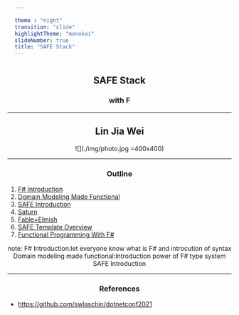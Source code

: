 ```yaml
---

theme : "night"
transition: "slide"
highlightTheme: "monokai"
slideNumber: true
title: "SAFE Stack"
---
```


## SAFE Stack

### with F #

<style>
pre {
  background: #303030;
  padding: 10px 16px;
  border-radius: 0.3em;
  counter-reset: line;
}
pre code[class*="="] .line {
  display: block;
  line-height: 1.8rem;
  font-size: 1em;
}
pre code[class*="="] .line:before {
  counter-increment: line;
  content: counter(line);
  display: inline-block;
  border-right: 3px solid #6ce26c !important;
  padding: 0 .5em;
  margin-right: .5em;
  color: #afafaf !important;
  width: 24px;
  text-align: right;
}

.reveal .slides > section > section {
  text-align: center;
}

h1,h2,h3,h4 {
  text-align: center;
}

p {
  text-align: center;
}
</style>

---

## Lin Jia Wei

![](./img/photo.jpg =400x400)

---

### Outline

1. [F# Introduction](../FsharpIntroduction/export/)
2. [Domain Modeling Made Functional](../DomainModeling/export/)
3. [SAFE Introduction](../SAFE-intro/export/)
4. [Saturn](../Saturn/export/)
5. [Fable+Elmish](../Fable&Elmish/export/)
6. [SAFE Template Overview](../SAFETemplateOverview/export)
7. [Functional Programming With F#](../fp/export/)

note:
F# Introduction:let everyone know what is F# and introcution of syntax
Domain modeling made functional:Introduction power of F# type system
SAFE Introduction

---

### References

- <https://github.com/swlaschin/dotnetconf2021>